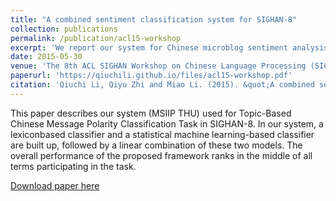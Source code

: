 ```yaml
---
title: "A combined sentiment classification system for SIGHAN-8"
collection: publications
permalink: /publication/acl15-workshop
excerpt: 'We report our system for Chinese microblog sentiment analysis task in SIGHAN-8 bakeoff.'
date: 2015-05-30
venue: 'The 8th ACL SIGHAN Workshop on Chinese Language Processing (SIGHAN-8)'
paperurl: 'https://qiuchili.github.io/files/acl15-workshop.pdf'
citation: 'Qiuchi Li, Qiyu Zhi and Miao Li. (2015). &quot;A combined sentiment classification system for SIGHAN-8.&quot; <i>The 8th ACL SIGHAN Workshop on Chinese Language Processing (SIGHAN-8)</i>.'
---
```

This paper describes our system (MSIIP THU) used for Topic-Based Chinese
Message Polarity Classification Task in
SIGHAN-8. In our system, a lexiconbased classifier and a statistical machine
learning-based classifier are built up, followed by a linear combination of these two models. The overall performance of
the proposed framework ranks in the middle of all terms participating in the task.

[Download paper here](https://qiuchili.github.io/files/acl15-workshop.pdf)

